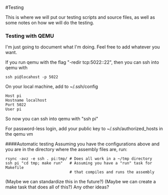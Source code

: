 #Testing

This is where we will put our testing scripts and source files, as well as some
notes on how we will do the testing.


### Testing with QEMU
I'm just going to document what I'm doing. Feel free to add whatever you want.

If you run qemu with the flag "-redir tcp:5022::22", then you can ssh into qemu
with

    ssh pi@locahost -p 5022


On your local machine, add to ~/.ssh/config

    Host pi
    Hostname localhost
    Port 5022
    User pi

So now you can ssh into qemu with "ssh pi"

For password-less login, add your public key to ~/.ssh/authorized_hosts in the
qemu vm


####Automatic testing
Assuming you have the configurations above and you are in the directory where
the assembly files are, run:

    rsync -avz -e ssh . pi:tmp/ # Does all work in a ~/tmp directory
    ssh pi "cd tmp; make run"   # Assuming you have a "run" task for Makefile
                                # that compiles and runs the assembly

(Maybe we can standardize this in the future?)
(Maybe we can create a make task that does all of this?)
Any other ideas?
